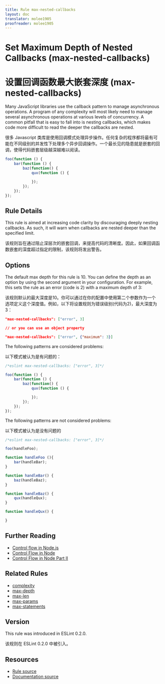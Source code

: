```yaml
---
title: Rule max-nested-callbacks
layout: doc
translator: molee1905
proofreader: molee1905
---
```

<!-- Note: No pull requests accepted for this file. See README.md in the root directory for details. -->

# Set Maximum Depth of Nested Callbacks (max-nested-callbacks)

# 设置回调函数最大嵌套深度 (max-nested-callbacks)

Many JavaScript libraries use the callback pattern to manage asynchronous operations. A program of any complexity will most likely need to manage several asynchronous operations at various levels of concurrency. A common pitfall that is easy to fall into is nesting callbacks, which makes code more difficult to read the deeper the callbacks are nested.

很多 Javascript 类库是使用回调模式处理异步操作。任何复杂的程序都将最有可能在不同级别的并发性下处理多个异步回调操作。一个最长见的隐患就是嵌套的回调，使得代码嵌套层级越深越难以阅读。

```js
foo(function () {
    bar(function () {
        baz(function() {
            qux(function () {

            });
        });
    });
});
```

## Rule Details

This rule is aimed at increasing code clarity by discouraging deeply nesting callbacks. As such, it will warn when callbacks are nested deeper than the specified limit.

该规则旨在通过阻止深层次的嵌套回调，来提高代码的清晰度。因此，如果回调函数嵌套的深度超过指定的限制，该规则将发出警告。

## Options

The default max depth for this rule is 10. You can define the depth as an option by using the second argument in your configuration. For example, this sets the rule as an error (code is 2) with a maximum depth of 3:

该规则默认的最大深度是10。你可以通过在你的配置中使用第二个参数作为一个选项定义这个深度值。例如，以下将设置规则为错误级别(代码为2)，最大深度为3：     

```json
"max-nested-callbacks": ["error", 3]

// or you can use an object property

"max-nested-callbacks": ["error", {"maximum": 3}]
```

The following patterns are considered problems:

以下模式被认为是有问题的：

```js
/*eslint max-nested-callbacks: ["error", 3]*/

foo(function () {
    bar(function () {
        baz(function() {
            qux(function () {

            });
        });
    });
});
```

The following patterns are not considered problems:

以下模式被认为是没有问题的

```js
/*eslint max-nested-callbacks: ["error", 3]*/

foo(handleFoo);

function handleFoo (){
    bar(handleBar);
}

function handleBar() {
    baz(handleBaz);
}

function handleBaz() {
    qux(handleQux);
}

function handleQux() {

}
```

## Further Reading

* [Control flow in Node.js](http://book.mixu.net/node/ch7.html)
* [Control Flow in Node](http://howtonode.org/control-flow)
* [Control Flow in Node Part II](http://howtonode.org/control-flow-part-ii)

## Related Rules

* [complexity](complexity)
* [max-depth](max-depth)
* [max-len](max-len)
* [max-params](max-params)
* [max-statements](max-statements)

## Version

This rule was introduced in ESLint 0.2.0.

该规则在 ESLint 0.2.0 中被引入。

## Resources

* [Rule source](https://github.com/eslint/eslint/tree/master/lib/rules/max-nested-callbacks.js)
* [Documentation source](https://github.com/eslint/eslint/tree/master/docs/rules/max-nested-callbacks.md)
